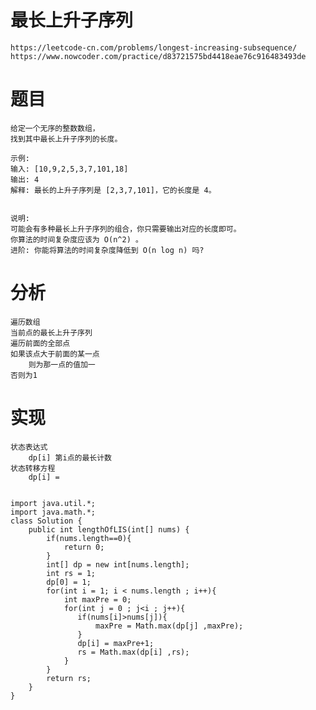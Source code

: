 # 最长上升子序列

    https://leetcode-cn.com/problems/longest-increasing-subsequence/
    https://www.nowcoder.com/practice/d83721575bd4418eae76c916483493de
    
# 题目    

    给定一个无序的整数数组，
    找到其中最长上升子序列的长度。

    示例:
    输入: [10,9,2,5,3,7,101,18]
    输出: 4 
    解释: 最长的上升子序列是 [2,3,7,101]，它的长度是 4。


    说明:
    可能会有多种最长上升子序列的组合，你只需要输出对应的长度即可。
    你算法的时间复杂度应该为 O(n^2) 。
    进阶: 你能将算法的时间复杂度降低到 O(n log n) 吗?
    
# 分析

    遍历数组
    当前点的最长上升子序列
    遍历前面的全部点
    如果该点大于前面的某一点
        则为那一点的值加一
    否则为1


# 实现

    状态表达式
        dp[i] 第i点的最长计数
    状态转移方程
        dp[i] =         


    import java.util.*;
    import java.math.*;
    class Solution {
        public int lengthOfLIS(int[] nums) {
            if(nums.length==0){
                return 0;
            }
            int[] dp = new int[nums.length];
            int rs = 1;
            dp[0] = 1;         
            for(int i = 1; i < nums.length ; i++){
                int maxPre = 0;
                for(int j = 0 ; j<i ; j++){
                   if(nums[i]>nums[j]){
                       maxPre = Math.max(dp[j] ,maxPre);
                   } 
                   dp[i] = maxPre+1;
                   rs = Math.max(dp[i] ,rs);
                }
            }
            return rs;
        }
    }
